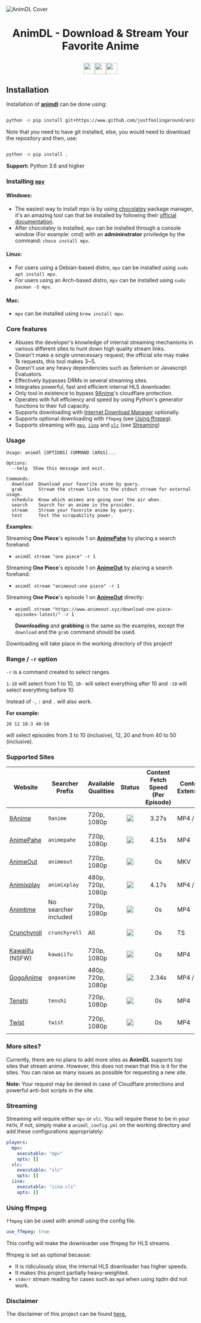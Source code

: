 ![AnimDL Cover](https://i.imgur.com/nNXSZi6.png)

<h1><p align="center"> AnimDL - Download & Stream Your Favorite Anime </p>

<p align="center"><a href="https://github.com/justfoolingaround/animdl"><img src="https://forthebadge.com/images/badges/makes-people-smile.svg" height="30px"><img src="https://forthebadge.com/images/badges/made-with-python.svg" height="30px"><img src="https://forthebadge.com/images/badges/powered-by-black-magic.svg" height="30px"></a></p>
</h1>

## Installation

Installation of [**animdl**](https://www.github.com/justfoolingaround/animdl) can be done using:

```sh

python -m pip install git+https://www.github.com/justfoolingaround/animdl

```

Note that you need to have git installed, else, you would need to download the repository and then, use:

```sh

python -m pip install .

```

**Support:** Python 3.6 and higher

### Installing [`mpv`](https://github.com/mpv-player/mpv/)

#### Windows:

- The easiest way to install mpv is by using [chocolatey](https://chocolatey.org/) package manager, it's an amazing tool can that be installed by following their [official documentation](https://chocolatey.org/install).
- After chocolatey is installed, `mpv` can be installed through a console window (For example: cmd) with an **admininstrator** priviledge by the command: `choco install mpv`.

#### Linux:

- For users using a Debian-based distro, `mpv` can be installed using `sudo apt install mpv`.
- For users using an Arch-based distro, `mpv` can be installed using `sudo pacman -S mpv`.

#### Mac:

- `mpv` can be installed using `brew install mpv`.

### Core features

- Abuses the developer's knowledge of internal streaming mechanisms in various different sites to hunt down high quality stream links.
- Doesn't make a single unnecessary request; the official site may make 1k requests, this tool makes 3~5.
- Doesn't use any heavy dependencies such as Selenium or Javascript Evaluators.
- Effectively bypasses DRMs in several streaming sites.
- Integrates powerful, fast and efficient internal HLS downloader.
- Only tool in existence to bypass [9Anime](https://9anime.to)'s cloudflare protection.
- Operates with full efficiency and speed by using Python's generator functions to their full capacity.
- Supports downloading with [Internet Download Manager](https://www.internetdownloadmanager.com/) optionally.
- Supports optional downloading with `ffmpeg` (see [Using ffmpeg](#using-ffmpeg)).
- Supports streaming with [`mpv`](https://github.com/mpv-player/mpv/), [`iina`](https://github.com/iina/iina) and [`vlc`](https://www.videolan.org/vlc/) (see [Streaming](#streaming))

### Usage

```
Usage: animdl [OPTIONS] COMMAND [ARGS]...

Options:
  --help  Show this message and exit.

Commands:
  download  Download your favorite anime by query.
  grab      Stream the stream links to the stdout stream for external usage.
  schedule  Know which animes are going over the air when.
  search    Search for an anime in the provider.
  stream    Stream your favorite anime by query.
  test      Test the scrapability power.
```

**Examples:**

Streaming **One Piece**'s episode 1 on [**AnimePahe**](https://animepahe.com/) by placing a search forehand:

- ```
  animdl stream "one piece" -r 1
  ```

Streaming **One Piece**'s episode 1 on [**AnimeOut**](https://animepahe.com/) by placing a search forehand:

- ```
  animdl stream "animeout:one piece" -r 1
  ```

Streaming **One Piece**'s episode 1 on [**AnimeOut**](https://animepahe.com/) directly:

- ```
  animdl stream "https://www.animeout.xyz/download-one-piece-episodes-latest/" -r 1
  ```

  **Downloading** and **grabbing** is the same as the examples, except the `download` and the `grab` command should be used.

Downloading will take place in the working directory of this project!

### Range / `-r` option

`-r` is a command created to select ranges.

`1-10` will select from 1 to 10, `10-` will select everything after 10 and `-10` will select everything before 10.

Instead of `-`, `:` and `.` will also work.

**For example:**

`20 12 10-3 40-50`

will select episodes from 3 to 10 (inclusive), 12, 20 and from 40 to 50 (inclusive).

### Supported Sites

<!--Working: https://i.imgur.com/tG9nb8s.png, !Working: https://i.imgur.com/bTLO7LJ.png !-->

| Website                                      | Searcher Prefix      | Available Qualities | Status                                                                                     | Content Fetch Speed <br> (Per Episode) | Content Extension |
| -------------------------------------------- | -------------------- | ------------------- | ------------------------------------------------------------------------------------------ | -------------------------------------- | ----------------- |
| [9Anime](https://9anime.to/)                 | `9anime`             | 720p, 1080p         | <p align="center"><code><img height="20" src="https://i.imgur.com/bTLO7LJ.png"></code></p> | <p align="center">3.27s</p>            | MP4 / TS          |
| [AnimePahe](https://www.animepahe.com/)      | `animepahe`          | 720p, 1080p         | <p align="center"><code><img height="20" src="https://i.imgur.com/tG9nb8s.png"></code></p> | <p align="center">4.15s</p>            | MP4               |
| [AnimeOut](https://www.animeout.xyz/)        | `animeout`           | 720p, 1080p         | <p align="center"><code><img height="20" src="https://i.imgur.com/tG9nb8s.png"></code></p> | <p align="center">0s</p>               | MKV               |
| [Animixplay](https://www.animixplay.to/)     | `animixplay`         | 480p, 720p, 1080p   | <p align="center"><code><img height="20" src="https://i.imgur.com/bTLO7LJ.png"></code></p> | <p align="center">4.17s</p>            | MP4 / TS          |
| [Animtime](https://animtime.com/)            | No searcher included | 720p, 1080p         | <p align="center"><code><img height="20" src="https://i.imgur.com/tG9nb8s.png"></code></p> | <p align="center">0s</p>               | MP4               |
| [Crunchyroll](https://www.crunchyroll.com/)  | `crunchyroll`        | All                 | <p align="center"><code><img height="20" src="https://i.imgur.com/tG9nb8s.png"></code></p> | <p align="center">0s</p>               | TS                |
| [Kawaiifu](https://www.kawaiifu.com/) (NSFW) | `kawaiifu`           | 720p, 1080p         | <p align="center"><code><img height="20" src="https://i.imgur.com/tG9nb8s.png"></code></p> | <p align="center">0s</p>               | MP4               |
| [GogoAnime](https://www.gogoanime.pe/)       | `gogoanime`          | 480p, 720p, 1080p   | <p align="center"><code><img height="20" src="https://i.imgur.com/tG9nb8s.png"></code></p> | <p align="center">2.34s</p>            | MP4 / TS          |
| [Tenshi](https://www.tenshi.moe/)            | `tenshi`             | 720p, 1080p         | <p align="center"><code><img height="20" src="https://i.imgur.com/tG9nb8s.png"></code></p> | <p align="center">0s</p>               | MP4               |
| [Twist](https://www.twist.moe/)              | `twist`              | 720p, 1080p         | <p align="center"><code><img height="20" src="https://i.imgur.com/tG9nb8s.png"></code></p> | <p align="center">0s</p>               | MP4               |

### More sites?

Currently, there are no plans to add more sites as **AnimDL** supports top sites that stream anime. However, this does not mean that this is it for the sites. You can raise as many issues as possible for requesting a new site.

**Note:** Your request may be denied in case of Cloudflare protections and powerful anti-bot scripts in the site.

### Streaming

Streaming will require either `mpv` or `vlc`. You will require these to be in your `PATH`, if not, simply make a `animdl_config.yml` on the working directory and add these configurations appropriately:

```yaml
players:
  mpv:
    executable: "mpv"
    opts: []
  vlc:
    executable: "vlc"
    opts: []
  iina:
    executable: "iina-cli"
    opts: []
```

### Using ffmpeg

`ffmpeg` can be used with animdl using the config file.

```yml
use_ffmpeg: true
```

This config will make the downloader use ffmpeg for HLS streams.

ffmpeg is set as optional because:

- It is ridiculously slow, the internal HLS downloader has higher speeds.
- It makes this project partially heavy-weighted.
- `stderr` stream reading for cases such as `mpd` when using tqdm did not work.

### Disclaimer

The disclaimer of this project can be found [here.](./disclaimer.md)

